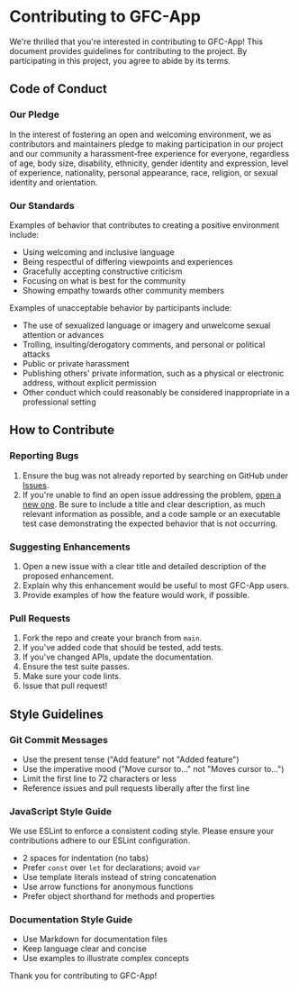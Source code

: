 # Contributing to GFC-App

We're thrilled that you're interested in contributing to GFC-App! This document provides guidelines for contributing to the project. By participating in this project, you agree to abide by its terms.

## Code of Conduct

### Our Pledge

In the interest of fostering an open and welcoming environment, we as contributors and maintainers pledge to making participation in our project and our community a harassment-free experience for everyone, regardless of age, body size, disability, ethnicity, gender identity and expression, level of experience, nationality, personal appearance, race, religion, or sexual identity and orientation.

### Our Standards

Examples of behavior that contributes to creating a positive environment include:

* Using welcoming and inclusive language
* Being respectful of differing viewpoints and experiences
* Gracefully accepting constructive criticism
* Focusing on what is best for the community
* Showing empathy towards other community members

Examples of unacceptable behavior by participants include:

* The use of sexualized language or imagery and unwelcome sexual attention or advances
* Trolling, insulting/derogatory comments, and personal or political attacks
* Public or private harassment
* Publishing others' private information, such as a physical or electronic address, without explicit permission
* Other conduct which could reasonably be considered inappropriate in a professional setting

## How to Contribute

### Reporting Bugs

1. Ensure the bug was not already reported by searching on GitHub under [Issues](https://github.com/Kuonirad/GFC-App/issues).
2. If you're unable to find an open issue addressing the problem, [open a new one](https://github.com/Kuonirad/GFC-App/issues/new). Be sure to include a title and clear description, as much relevant information as possible, and a code sample or an executable test case demonstrating the expected behavior that is not occurring.

### Suggesting Enhancements

1. Open a new issue with a clear title and detailed description of the proposed enhancement.
2. Explain why this enhancement would be useful to most GFC-App users.
3. Provide examples of how the feature would work, if possible.

### Pull Requests

1. Fork the repo and create your branch from `main`.
2. If you've added code that should be tested, add tests.
3. If you've changed APIs, update the documentation.
4. Ensure the test suite passes.
5. Make sure your code lints.
6. Issue that pull request!

## Style Guidelines

### Git Commit Messages

* Use the present tense ("Add feature" not "Added feature")
* Use the imperative mood ("Move cursor to..." not "Moves cursor to...")
* Limit the first line to 72 characters or less
* Reference issues and pull requests liberally after the first line

### JavaScript Style Guide

We use ESLint to enforce a consistent coding style. Please ensure your contributions adhere to our ESLint configuration.

* 2 spaces for indentation (no tabs)
* Prefer `const` over `let` for declarations; avoid `var`
* Use template literals instead of string concatenation
* Use arrow functions for anonymous functions
* Prefer object shorthand for methods and properties

### Documentation Style Guide

* Use Markdown for documentation files
* Keep language clear and concise
* Use examples to illustrate complex concepts

Thank you for contributing to GFC-App!
